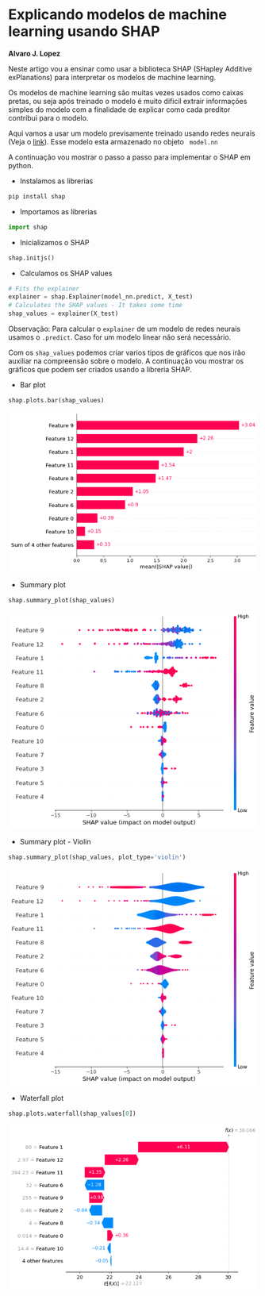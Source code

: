 # Explicando modelos de machine learning usando SHAP

**Alvaro J. Lopez** 

Neste artigo vou a ensinar como usar a biblioteca SHAP (SHapley Additive exPlanations) para interpretar os modelos de machine learning.

Os modelos de machine learning são muitas vezes usados como caixas pretas, ou seja após treinado o modelo 
é muito dificil extrair informações simples do modelo com a finalidade de explicar como cada preditor
contribui para o modelo.

Aqui vamos a usar um modelo previsamente treinado usando redes neurais (Veja o [link](./redes_neurais_regressão.md)). Esse modelo esta armazenado no objeto  ``` model.nn```

A continuação vou mostrar o passo a passo para implementar o SHAP em python.

* Instalamos as librerias

```python
pip install shap
```


* Importamos as librerias

```python
import shap
```

* Inicializamos o SHAP

```python
shap.initjs()
```

* Calculamos os SHAP values

```python
# Fits the explainer
explainer = shap.Explainer(model_nn.predict, X_test)
# Calculates the SHAP values - It takes some time
shap_values = explainer(X_test)
```

Observação: Para calcular o ```explainer``` de um modelo de redes neurais usamos o ```.predict```. Caso for um modelo linear não será necessário.


Com os ```shap_values``` podemos criar varios tipos de gráficos que nos irão auxiliar na compreensão sobre o modelo. A continuação vou mostrar os gráficos que podem ser criados usando a libreria SHAP.


* Bar plot

```python
shap.plots.bar(shap_values)
```
<img src="./imagenes/bar-plot.png">


* Summary plot

```python
shap.summary_plot(shap_values)
```
<img src="./imagenes/summary_plot.png">

* Summary plot - Violin

```python
shap.summary_plot(shap_values, plot_type='violin')
```
<img src="./imagenes/vioin.png">


* Waterfall plot

```python
shap.plots.waterfall(shap_values[0])
```
<img src="./imagenes/waterfall.png">
